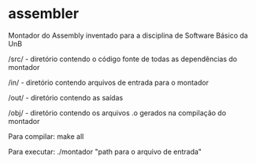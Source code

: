 # assembler
Montador do Assembly inventado para a disciplina de Software Básico da UnB

/src/ - diretório contendo o código fonte de todas as dependências do montador

/in/ - diretório contendo arquivos de entrada para o montador

/out/ - diretório contendo as saídas

/obj/ - diretório contendo os arquivos .o gerados na compilação do montador

Para compilar: make all

Para executar: ./montador "path para o arquivo de entrada"
